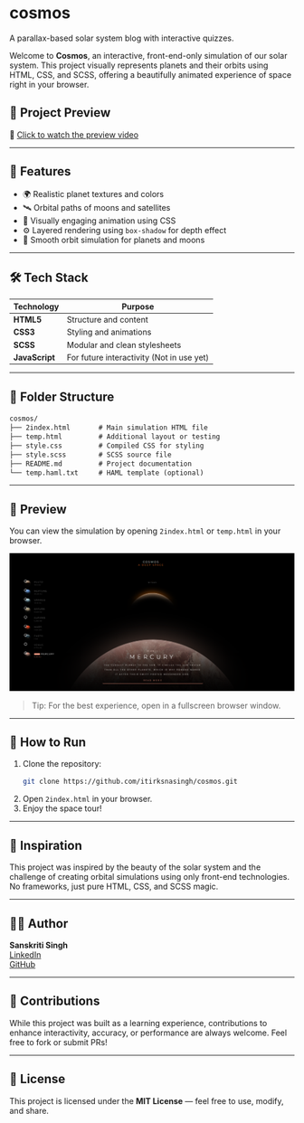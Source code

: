 # cosmos
A parallax-based solar system blog with interactive quizzes.


Welcome to **Cosmos**, an interactive, front-end-only simulation of our solar system. This project visually represents planets and their orbits using HTML, CSS, and SCSS, offering a beautifully animated experience of space right in your browser.

## 📸 Project Preview

🎥 [Click to watch the preview video](./COSMOS.mp4)


---

## 🚀 Features

- 🌍 Realistic planet textures and colors  
- 🛰️ Orbital paths of moons and satellites  
- 🌌 Visually engaging animation using CSS  
- ⚙️ Layered rendering using `box-shadow` for depth effect  
- 🎥 Smooth orbit simulation for planets and moons  

---

## 🛠 Tech Stack

| Technology | Purpose                        |
|------------|--------------------------------|
| **HTML5**  | Structure and content          |
| **CSS3**   | Styling and animations         |
| **SCSS**   | Modular and clean stylesheets  |
| **JavaScript**  | For future interactivity (Not in use yet) |

---

## 📂 Folder Structure

```
cosmos/
├── 2index.html       # Main simulation HTML file
├── temp.html         # Additional layout or testing
├── style.css         # Compiled CSS for styling
├── style.scss        # SCSS source file
├── README.md         # Project documentation
└── temp.haml.txt     # HAML template (optional)
```

---

## 📸 Preview

You can view the simulation by opening `2index.html` or `temp.html` in your browser.

![Screenshot](./Cosmos.png)

> Tip: For the best experience, open in a fullscreen browser window.

---

## 📌 How to Run

1. Clone the repository:
   ```bash
   git clone https://github.com/itirksnasingh/cosmos.git
   ```
2. Open `2index.html` in your browser.
3. Enjoy the space tour!

---

## 🧠 Inspiration

This project was inspired by the beauty of the solar system and the challenge of creating orbital simulations using only front-end technologies. No frameworks, just pure HTML, CSS, and SCSS magic.

---

## 👨‍💻 Author

**Sanskriti Singh**  
[LinkedIn](https://www.linkedin.com/in/itirksnasingh/)  
[GitHub](https://github.com/itirksnasingh)

---

## 🌟 Contributions

While this project was built as a learning experience, contributions to enhance interactivity, accuracy, or performance are always welcome. Feel free to fork or submit PRs!

---

## 📄 License

This project is licensed under the **MIT License** — feel free to use, modify, and share.
